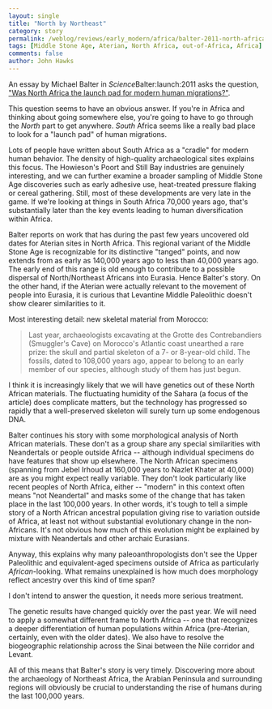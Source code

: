 ```yaml
---
layout: single 
title: "North by Northeast" 
category: story
permalink: /weblog/reviews/early_modern/africa/balter-2011-north-africa-launch-pad.html
tags: [Middle Stone Age, Aterian, North Africa, out-of-Africa, Africa] 
comments: false 
author: John Hawks 
---
```



An essay by Michael Balter in <i>Science</i><bib>Balter:launch:2011</bib> asks the question, <a href="http://dx.doi.org/10.1126/science.331.6013.20">"Was North Africa the launch pad for modern human migrations?"</a>. 

This question seems to have an obvious answer. If you're in Africa and thinking about going somewhere else, you're going to have to go through the <i>North</i> part to get anywhere. <i>South</i> Africa seems like a really bad place to look for a "launch pad" of human migrations. 

Lots of people have written about South Africa as a "cradle" for modern human behavior. The density of high-quality archaeological sites explains this focus. The Howieson's Poort and Still Bay industries are genuinely interesting, and we can further examine a broader sampling of Middle Stone Age discoveries such as early adhesive use, heat-treated pressure flaking or cereal gathering. Still, most of these developments are very late in the game. If we're looking at things in South Africa 70,000 years ago, that's substantially later than the key events leading to human diversification within Africa. 

Balter reports on work that has during the past few years uncovered old dates for Aterian sites in North Africa. This regional variant of the Middle Stone Age is recognizable for its distinctive "tanged" points, and now extends from as early as 140,000 years ago to less than 40,000 years ago. The early end of this range is old enough to contribute to a possible dispersal of North/Northeast Africans into Eurasia. Hence Balter's story. On the other hand, if the Aterian were actually relevant to the movement of people into Eurasia, it is curious that Levantine Middle Paleolithic doesn't show clearer similarities to it.

Most interesting detail: new skeletal material from Morocco: 

<blockquote>Last year, archaeologists excavating at the Grotte des Contrebandiers (Smuggler's Cave) on Morocco's Atlantic coast unearthed a rare prize: the skull and partial skeleton of a 7- or 8-year-old child. The fossils, dated to 108,000 years ago, appear to belong to an early member of our species, although study of them has just begun.</blockquote>

I think it is increasingly likely that we will have genetics out of these North African materials. The fluctuating humidity of the Sahara (a focus of the article) does complicate matters, but the technology has progressed so rapidly that a well-preserved skeleton will surely turn up some endogenous DNA. 

Balter continues his story with some morphological analysis of North African materials. These don't as a group share any special similarities with Neandertals or people outside Africa -- although individual specimens do have features that show up elsewhere. The North African specimens (spanning from Jebel Irhoud at 160,000 years to Nazlet Khater at 40,000) are as you might expect really variable. They don't look particularly like recent peoples of North Africa, either -- "modern" in this context often means "not Neandertal" and masks some of the change that has taken place in the last 100,000 years. In other words, it's tough to tell a simple story of a North African ancestral population giving rise to variation outside of Africa, at least not without substantial evolutionary change in the non-Africans. It's not obvious how much of this evolution might be explained by mixture with Neandertals and other archaic Eurasians. 

Anyway, this explains why many paleoanthropologists don't see the Upper Paleolithic and equivalent-aged specimens outside of Africa as particularly <i>African</i>-looking. What remains unexplained is how much does morphology reflect ancestry over this kind of time span? 

I don't intend to answer the question, it needs more serious treatment. 

The genetic results have changed quickly over the past year. We will need to apply a somewhat different frame to North Africa -- one that recognizes a deeper differentiation of human populations within Africa (pre-Aterian, certainly, even with the older dates). We also have to resolve the biogeographic relationship across the Sinai between the Nile corridor and Levant. 

All of this means that Balter's story is very timely. Discovering more about the archaeology of Northeast Africa, the Arabian Peninsula and surrounding regions will obviously be crucial to understanding the rise of humans during the last 100,000 years. 








